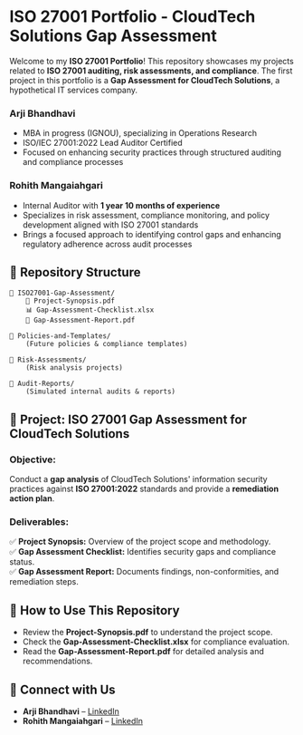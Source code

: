 # ISO 27001 Portfolio - CloudTech Solutions Gap Assessment

Welcome to my **ISO 27001 Portfolio**! This repository showcases my projects related to **ISO 27001 auditing, risk assessments, and compliance**. The first project in this portfolio is a **Gap Assessment for CloudTech Solutions**, a hypothetical IT services company.

### Arji Bhandhavi  
- MBA in progress (IGNOU), specializing in Operations Research 
- ISO/IEC 27001:2022 Lead Auditor Certified  
- Focused on enhancing security practices through structured auditing and compliance processes  

### Rohith Mangaiahgari  
- Internal Auditor with **1 year 10 months of experience**  
- Specializes in risk assessment, compliance monitoring, and policy development aligned with ISO 27001 standards 
- Brings a focused approach to identifying control gaps and enhancing regulatory adherence across audit processes
## 📂 Repository Structure
```
📁 ISO27001-Gap-Assessment/
    📄 Project-Synopsis.pdf
    📊 Gap-Assessment-Checklist.xlsx
    📄 Gap-Assessment-Report.pdf

📁 Policies-and-Templates/
    (Future policies & compliance templates)

📁 Risk-Assessments/
    (Risk analysis projects)

📁 Audit-Reports/
    (Simulated internal audits & reports)
```

## 📜 Project: ISO 27001 Gap Assessment for CloudTech Solutions
### **Objective:**
Conduct a **gap analysis** of CloudTech Solutions' information security practices against **ISO 27001:2022** standards and provide a **remediation action plan**.

### **Deliverables:**
✅ **Project Synopsis:** Overview of the project scope and methodology.  
✅ **Gap Assessment Checklist:** Identifies security gaps and compliance status.  
✅ **Gap Assessment Report:** Documents findings, non-conformities, and remediation steps.  

## 🔗 How to Use This Repository
- Review the **Project-Synopsis.pdf** to understand the project scope.
- Check the **Gap-Assessment-Checklist.xlsx** for compliance evaluation.
- Read the **Gap-Assessment-Report.pdf** for detailed analysis and recommendations.

## 🔗 Connect with Us
- **Arji Bhandhavi** – [LinkedIn](https://www.linkedin.com/in/arji-bhandhavi-bb4a331b9/)  
- **Rohith Mangaiahgari** – [LinkedIn](https://www.linkedin.com/in/rohith-mangaiahgari-299a02205/)
